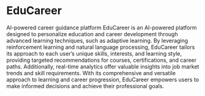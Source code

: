 # EduCareer
AI-powered career guidance platform
EduCareer is an AI-powered platform designed to personalize education and career
development through advanced learning techniques, such as adaptive learning. By leveraging
reinforcement learning and natural language processing, EduCareer tailors its approach to
each user’s unique skills, interests, and learning style, providing targeted recommendations
for courses, certifications, and career paths. Additionally, real-time analytics offer valuable
insights into job market trends and skill requirements. With its comprehensive and versatile
approach to learning and career progression, EduCareer empowers users to make informed
decisions and achieve their professional goals.
